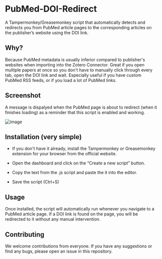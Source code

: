 # PubMed-DOI-Redirect
A Tampermonkey/Greasemonkey script that automatically detects and redirects you from PubMed article pages to the corresponding articles on the publisher’s website using the DOI link. 

## Why? 
Because PubMed metadata is usually inferior compared to publisher's websites when importing into the Zotero Connector. Great if you open multiple papers at once so you don't have to manually click through every tab, open the DOI link and wait. Especially useful if you have custom PubMed RSS feeds, or if you load a lot of PubMed links.

## Screenshot
A message is dispalyed when the PubMed page is about to redirect (when it finishes loading) as a reminder that this script is enabled and working.

![image](https://github.com/huachuman/PubMed-DOI-Redirect/assets/125603964/a30d8ede-66cf-414f-a855-b6021e26929a)


## Installation (very simple)
- If you don't have it already, install the Tampermonkey or Greasemonkey extension for your browser from the official website.

- Open the dashboard and click on the “Create a new script” button.

- Copy the text from the .js script and paste the it into the editor.

- Save the script (Ctrl+S)

## Usage
Once installed, the script will automatically run whenever you navigate to a PubMed article page. If a DOI link is found on the page, you will be redirected to it without any manual intervention.

## Contributing
We welcome contributions from everyone. If you have any suggestions or find any bugs, please open an issue in this repository.
